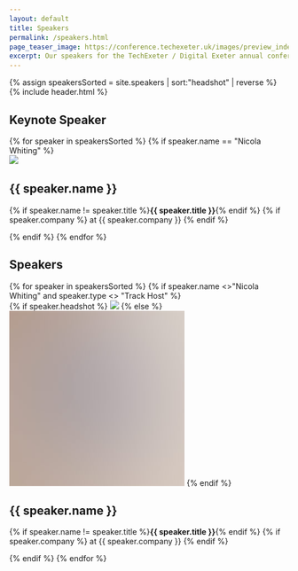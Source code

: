```yaml
---
layout: default
title: Speakers
permalink: /speakers.html
page_teaser_image: https://conference.techexeter.uk/images/preview_index.jpg
excerpt: Our speakers for the TechExeter / Digital Exeter annual conference on 9th-10th September 2020.
---
```


{% assign speakersSorted = site.speakers | sort:"headshot" | reverse %}
{% include header.html %}

<div id="main" class="wrapper style1">
<div class="container">

<div class="speakers">

  <h2>Keynote Speaker</h2>
  {% for speaker in speakersSorted %}
    {% if speaker.name == "Nicola Whiting" %}
    <div class="grid-flex">
      <div class="speaker">
        <a href="{{ speaker.url }}"><img class="circle" src="{{speaker.headshot}}"/></a>
        <h2>{{ speaker.name }}</h2>
        <p>{% if speaker.name != speaker.title %}<strong>{{ speaker.title }}</strong>{% endif %} {% if speaker.company %}  at {{ speaker.company }} {% endif %}</p>
      </div>
    </div>
    {% endif %}
  {% endfor %}

  <!--
  <h2>Online Hosts</h2>
  <div class="grid-flex">
  {% for speaker in speakersSorted %}
    {% if speaker.type == "Host" %}
      <div class="speaker">
        <a href="{{ speaker.url }}"><img class=" circle" src="{{speaker.headshot}}"/></a>
        <h2>{{ speaker.name }}</h2>
        <p><strong>{{ speaker.title }}</strong> {% if speaker.company %}  at {{ speaker.company }} {% endif %}</p>
      </div>
    {% endif %}
  {% endfor %}
  </div>
  -->

  <h2>Speakers</h2>
  <div class="grid-flex">
  {% for speaker in speakersSorted %}
  {% if speaker.name <>"Nicola Whiting" and speaker.type <> "Track Host" %}
    <div class="speaker">
      {% if speaker.headshot %} 
      <a href="{{ speaker.url }}"><img class=" circle" src="{{speaker.headshot}}"/></a>
      {% else %}
      <img class=" circle" src="/images/pic01.jpg"/>
      {% endif %}
      <h2>{{ speaker.name }}</h2>
      <p>{% if speaker.name != speaker.title %}<strong>{{ speaker.title }}</strong>{% endif %} {% if speaker.company %}  at {{ speaker.company }} {% endif %}</p>
    </div>
    {% endif %}
  {% endfor %}
  </div>

</div>
<!--
<h2>Speaker topics by tag:</h2>
{% assign alldocs = site.documents  %}	
{% assign grouptag =  alldocs | map: 'tags' | join: ','  | split: ','  | group_by: tag %}
{%- for tag in grouptag -%}
<h3>{{- tag.name -}}</h3>
<ul>
{%- for document in alldocs -%}
  {%- if document.tags contains tag.name -%}
    <li><a href="{{ document.url | capitalize  }}">{{ document.talk-title }} with {{ document.name }}</a></li>
  {%- endif -%}
{%- endfor -%}
</ul>
{%- endfor -%}
-->
</div>
</div>
